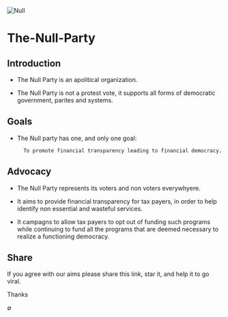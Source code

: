 ![Null](https://cdn1.iconfinder.com/data/icons/mathematics-line-1/48/38-128.png)

# The-Null-Party

## Introduction

* The Null Party is an apolitical organization.

* The Null Party is not a protest vote, it supports all forms of democratic government, parites and systems.

## Goals

* The Null party has one, and only one goal:

        To promote financial transparency leading to financial democracy.

## Advocacy

* The Null Party represents its voters and non voters everywhyere.  

* It aims to provide financial transparency for tax payers, in order to help identify non essential and wasteful services.  

* It campagns to allow tax payers to opt out of funding such programs while continuing to fund all the programs that are deemed necessary to realize a functioning democracy.

## Share

If you agree with our aims please share this link, star it, and help it to go viral.

Thanks

∅

